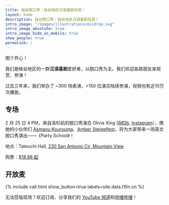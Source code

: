 ```yaml
---
title: 硅谷脱口秀：硅谷地区汉语喜剧社团！
layout: home
description: 硅谷脱口秀：硅谷地区汉语喜剧社团！
intro_image: "/images/illustrations/micdrop.svg"
intro_image_absolute: true
intro_image_hide_on_mobile: true
show_people: true
permalink: /
---
```


图个开心！

我们是硅谷地区的一群**汉语喜剧**爱好者，以脱口秀为主。我们欢迎各路朋友来观赏、参演！

过去三年来，我们举办了 ~300 场表演，>150 位演员陆续参演，视频也有近10万次播放。

## 专场

2 月 25 日 4 PM，来自洛杉矶的脱口秀演员 Olivia Xing ([IMDb](https://www.imdb.com/name/nm13658414/), [Instagram](https://www.instagram.com/oliviacrossing_/)），携她的小伙伴们 [Asmaou Kourouma](https://www.imdb.com/name/nm11463840/)、[Amber Steigelfest](https://www.ambersteigelfest.com/)，将为大家带来一场英文脱口秀演出——《Party School》！

地点：Tateuchi Hall, [230 San Antonio Cir, Mountain View](https://goo.gl/maps/mCVmbNS5Bzedvxmv5)

购票：[$18.88 起](https://www.eventbrite.com/e/party-school-a-stand-up-comedy-special-tickets-530351755377?aff=index)

## 开放麦

{% include call.html show_button=true labels=site.data.l10n.cn %}

无法莅临现场？欢迎订阅、分享我们的 [YouTube 频道](https://www.youtube.com/channel/UCqG1oe7CjCghQdZDldNKT0A/featured)和[哔哩哔哩](https://space.bilibili.com/482647119)！
